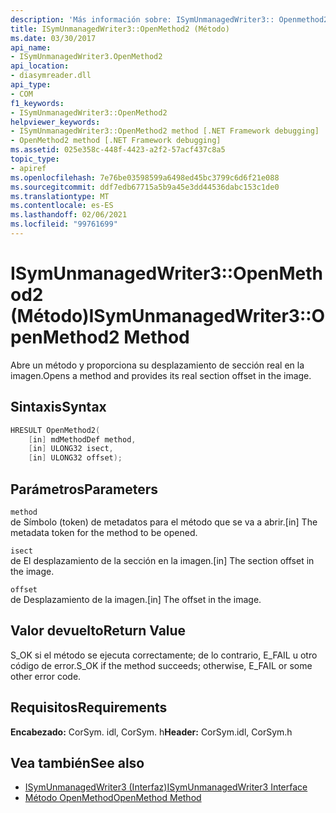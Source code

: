 ```yaml
---
description: 'Más información sobre: ISymUnmanagedWriter3:: Openmethod2 ((método)'
title: ISymUnmanagedWriter3::OpenMethod2 (Método)
ms.date: 03/30/2017
api_name:
- ISymUnmanagedWriter3.OpenMethod2
api_location:
- diasymreader.dll
api_type:
- COM
f1_keywords:
- ISymUnmanagedWriter3::OpenMethod2
helpviewer_keywords:
- ISymUnmanagedWriter3::OpenMethod2 method [.NET Framework debugging]
- OpenMethod2 method [.NET Framework debugging]
ms.assetid: 025e358c-448f-4423-a2f2-57acf437c8a5
topic_type:
- apiref
ms.openlocfilehash: 7e76be03598599a6498ed45bc3799c6d6f21e088
ms.sourcegitcommit: ddf7edb67715a5b9a45e3dd44536dabc153c1de0
ms.translationtype: MT
ms.contentlocale: es-ES
ms.lasthandoff: 02/06/2021
ms.locfileid: "99761699"
---
```

# <a name="isymunmanagedwriter3openmethod2-method"></a><span data-ttu-id="2f128-103">ISymUnmanagedWriter3::OpenMethod2 (Método)</span><span class="sxs-lookup"><span data-stu-id="2f128-103">ISymUnmanagedWriter3::OpenMethod2 Method</span></span>

<span data-ttu-id="2f128-104">Abre un método y proporciona su desplazamiento de sección real en la imagen.</span><span class="sxs-lookup"><span data-stu-id="2f128-104">Opens a method and provides its real section offset in the image.</span></span>  
  
## <a name="syntax"></a><span data-ttu-id="2f128-105">Sintaxis</span><span class="sxs-lookup"><span data-stu-id="2f128-105">Syntax</span></span>  
  
```cpp  
HRESULT OpenMethod2(
    [in] mdMethodDef method,  
    [in] ULONG32 isect,  
    [in] ULONG32 offset);  
```  
  
## <a name="parameters"></a><span data-ttu-id="2f128-106">Parámetros</span><span class="sxs-lookup"><span data-stu-id="2f128-106">Parameters</span></span>  

 `method`  
 <span data-ttu-id="2f128-107">de Símbolo (token) de metadatos para el método que se va a abrir.</span><span class="sxs-lookup"><span data-stu-id="2f128-107">[in] The metadata token for the method to be opened.</span></span>  
  
 `isect`  
 <span data-ttu-id="2f128-108">de El desplazamiento de la sección en la imagen.</span><span class="sxs-lookup"><span data-stu-id="2f128-108">[in] The section offset in the image.</span></span>  
  
 `offset`  
 <span data-ttu-id="2f128-109">de Desplazamiento de la imagen.</span><span class="sxs-lookup"><span data-stu-id="2f128-109">[in] The offset in the image.</span></span>  
  
## <a name="return-value"></a><span data-ttu-id="2f128-110">Valor devuelto</span><span class="sxs-lookup"><span data-stu-id="2f128-110">Return Value</span></span>  

 <span data-ttu-id="2f128-111">S_OK si el método se ejecuta correctamente; de lo contrario, E_FAIL u otro código de error.</span><span class="sxs-lookup"><span data-stu-id="2f128-111">S_OK if the method succeeds; otherwise, E_FAIL or some other error code.</span></span>  
  
## <a name="requirements"></a><span data-ttu-id="2f128-112">Requisitos</span><span class="sxs-lookup"><span data-stu-id="2f128-112">Requirements</span></span>  

 <span data-ttu-id="2f128-113">**Encabezado:** CorSym. idl, CorSym. h</span><span class="sxs-lookup"><span data-stu-id="2f128-113">**Header:** CorSym.idl, CorSym.h</span></span>  
  
## <a name="see-also"></a><span data-ttu-id="2f128-114">Vea también</span><span class="sxs-lookup"><span data-stu-id="2f128-114">See also</span></span>

- [<span data-ttu-id="2f128-115">ISymUnmanagedWriter3 (Interfaz)</span><span class="sxs-lookup"><span data-stu-id="2f128-115">ISymUnmanagedWriter3 Interface</span></span>](isymunmanagedwriter3-interface.md)
- [<span data-ttu-id="2f128-116">Método OpenMethod</span><span class="sxs-lookup"><span data-stu-id="2f128-116">OpenMethod Method</span></span>](isymunmanagedwriter-openmethod-method.md)

